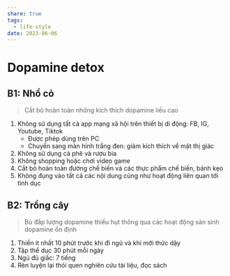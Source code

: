 ```yaml
---
share: true
tags:
  - life-style
date: 2023-06-06
---
```



# Dopamine detox
## B1: Nhổ cỏ
> Cắt bỏ hoàn toàn những kích thích dopamine liều cao

1. Không sử dụng tất cả app mạng xã hội trên thiết bị di động: FB, IG, Youtube, Tiktok
	- Được phép dùng trên PC
	- Chuyển sang màn hinh trắng đen: giảm kích thích về mặt thị giác
2. Không sử dụng cà phê và rượu bia
3. Không shopping hoặc chơi video game
4. Cắt bỏ hoàn toàn đường chế biến và các thực phẩm chế biến, bánh kẹo
5. Không đụng vào tất cả các nội dung cũng như hoạt động liên quan tới tình dục
## B2: Trồng cây
> Bù đắp lượng dopamine thiếu hụt thông qua các hoạt động sản sinh dopamine ổn định

1. Thiền ít nhất 10 phút trước khi đi ngủ và khi mới thức dậy
2. Tập thể dục 30 phút mỗi ngày
3. Ngủ đủ giấc: 7 tiếng
4. Rèn luyện lại thói quen nghiên cứu tài liệu, đọc sách

